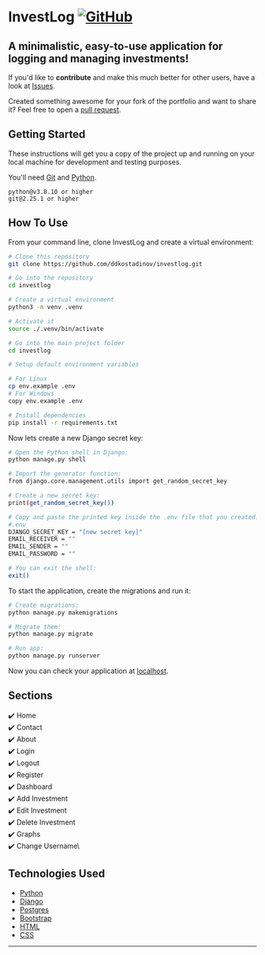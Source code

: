 # InvestLog [![GitHub](https://img.shields.io/github/license/ddkostadinov/investlog?color=red)](https://github.com/ddkostadinov/investlog/blob/main/LICENSE)

## A minimalistic, easy-to-use application for logging and managing investments!

If you'd like to **contribute** and make this much better for other users, have a look at [Issues](https://github.com/ddkostadinov/investlog/issues).

Created something awesome for your fork of the portfolio and want to share it? Feel free to open a [pull request](https://github.com/ddkostadinov/investlog/pulls).

## Getting Started

These instructions will get you a copy of the project up and running on your local machine for development and testing purposes.

You'll need [Git](https://git-scm.com) and [Python](https://www.python.org/downloads/).

```
python@v3.8.10 or higher
git@2.25.1 or higher
```

## How To Use

From your command line, clone InvestLog and create a virtual environment:

```bash
# Clone this repository
git clone https://github.com/ddkostadinov/investlog.git

# Go into the repository
cd investlog

# Create a virtual environment
python3 -m venv .venv

# Activate it
source ./.venv/bin/activate

# Go into the main project folder
cd investlog

# Setup default environment variables

# For Linux
cp env.example .env
# For Windows
copy env.example .env

# Install dependencies
pip install -r requirements.txt

```

Now lets create a new Django secret key:

```bash
# Open the Python shell in Django:
python manage.py shell

# Import the generator function:
from django.core.management.utils import get_random_secret_key

# Create a new secret key:
print(get_random_secret_key())

# Copy and paste the printed key inside the .env file that you created:
#.env
DJANGO_SECRET_KEY = "[new secret key]"
EMAIL_RECEIVER = ""
EMAIL_SENDER = ""
EMAIL_PASSWORD = ""

# You can exit the shell:
exit()

```

To start the application, create the migrations and run it:

```bash
# Create migrations:
python manage.py makemigrations

# Migrate them:
python manage.py migrate

# Run app:
python manage.py runserver

```

Now you can check your application at [localhost](http://localhost:8000).

## Sections

✔️ Home\
✔️ Contact\
✔️ About\
✔️ Login\
✔️ Logout\
✔️ Register\
✔️ Dashboard\
✔️ Add Investment\
✔️ Edit Investment\
✔️ Delete Investment\
✔️ Graphs\
✔️ Change Username\


## Technologies Used

- [Python](https://www.python.org/)
- [Django](https://www.djangoproject.com/)
- [Postgres](https://www.postgresql.org/)
- [Bootstrap](https://getbootstrap.com/)
- [HTML](https://developer.mozilla.org/en-US/docs/Web/HTML)
- [CSS](https://developer.mozilla.org/en-US/docs/Web/CSS)

<!-- markdownlint-restore -->
<!-- prettier-ignore-end -->

<!-- ALL-CONTRIBUTORS-LIST:END -->

---
